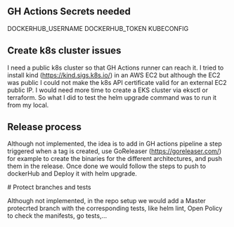 ## GH Actions Secrets needed

DOCKERHUB_USERNAME
DOCKERHUB_TOKEN
KUBECONFIG


## Create k8s cluster issues

I need a public k8s cluster so that GH Actions runner can reach it. I tried to install kind (https://kind.sigs.k8s.io/) in an AWS EC2 but although the EC2 was public I could not make the k8s API certificate valid for an external EC2 public IP. I would need more time to create a EKS cluster via eksctl or terraform.
So what I did to test the helm upgrade command was to run it from my local.

## Release process

Although not implemented, the idea is to add in GH actions pipeline a step triggered when a tag is created, use GoReleaser (https://goreleaser.com/) for example to create the binaries for the different architectures, and push them in the release. Once done we would follow the steps to push to dockerHub and Deploy it with helm upgrade.

# Protect branches and tests

Although not implemented, in the repo setup we would add a Master protecrted branch with the corresponding tests, like helm lint, Open Policy to check the manifests, go tests,...
